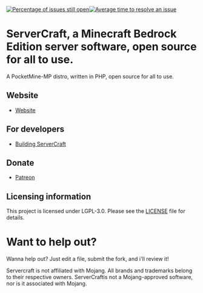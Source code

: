 [![Percentage of issues still open](http://isitmaintained.com/badge/open/tobypayneyt/servercraft.svg)](http://github.com/tobypayneyt/servercraft/issues "Percentage of issues still open")[![Average time to resolve an issue](http://isitmaintained.com/badge/resolution/tobypayneyt/servercraft.svg)](http://github.com/tobypayneyt/servercraft/issues "Average time to resolve an issue")
# ServerCraft, a Minecraft Bedrock Edition server software, open source for all to use.
A PocketMine-MP distro, written in PHP, open source for all to use.
## Website
 - [Website](www.servercraftpe.cf)
## For developers
 * [Building ServerCraft](BUILDING.md)
## Donate
- [Patreon](https://www.patreon.com/tobypayne)

## Licensing information
This project is licensed under LGPL-3.0. Please see the [LICENSE](/LICENSE) file for details.

# Want to help out?
Wanna help out? Just edit a file, submit the fork, and i'll review it!

Servercraft is not affiliated with Mojang. All brands and trademarks belong to their respective owners. ServerCraftis not a Mojang-approved software, nor is it associated with Mojang.
